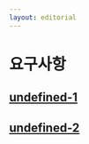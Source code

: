 ```yaml
---
layout: editorial
---
```


# 요구사항

## [undefined-1](undefined-1/ "mention")

## [undefined-2](undefined-2/ "mention")
